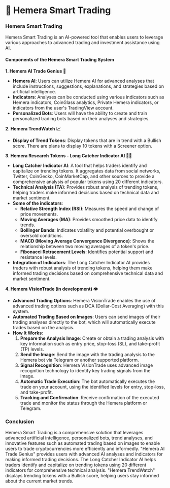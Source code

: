 # 🤖 Hemera Smart Trading

### Hemera Smart Trading

Hemera Smart Trading is an AI-powered tool that enables users to leverage various approaches to advanced trading and investment assistance using AI.

#### Components of the Hemera Smart Trading System

**1. Hemera AI Trade Genius 🤖**

* **Hemera AI**: Users can utilize Hemera AI for advanced analyses that include instructions, suggestions, explanations, and strategies based on artificial intelligence.
* **Indicators**: Analyses can be conducted using various indicators such as Hemera indicators, CoinGlass analytics, Private Hemera indicators, or indicators from the user's TradingView account.
* **Personalized Bots**: Users will have the ability to create and train personalized trading bots based on their analyses and strategies.

**2. Hemera TrendWatch 📈**

* **Display of Trend Tokens**: Display tokens that are in trend with a Bullish score. There are plans to display 10 tokens with a Screener option.

**3. Hemera Research Tokens - Long Catcher Indicator AI 🕵️‍♂️**

* **Long Catcher Indicator AI**: A tool that helps traders identify and capitalize on trending tokens. It aggregates data from social networks, Twitter, CoinGecko, CoinMarketCap, and other sources to provide a comprehensive analysis of popular tokens using 20 different indicators.
* **Technical Analysis (TA)**: Provides robust analysis of trending tokens, helping traders make informed decisions based on technical data and market sentiment.
* **Some of the indicators**:
  * **Relative Strength Index (RSI)**: Measures the speed and change of price movements.
  * **Moving Averages (MA)**: Provides smoothed price data to identify trends.
  * **Bollinger Bands**: Indicates volatility and potential overbought or oversold conditions.
  * **MACD (Moving Average Convergence Divergence)**: Shows the relationship between two moving averages of a token's price.
  * **Fibonacci Retracement Levels**: Identifies potential support and resistance levels.
* **Integration of Indicators**: The Long Catcher Indicator AI provides traders with robust analysis of trending tokens, helping them make informed trading decisions based on comprehensive technical data and market sentiment.

**4. Hemera VisionTrade (in development) 👁️**

* **Advanced Trading Options**: Hemera VisionTrade enables the use of advanced trading options such as DCA (Dollar-Cost Averaging) with this system.
* **Automated Trading Based on Images**: Users can send images of their trading analyses directly to the bot, which will automatically execute trades based on the analysis.
* **How It Works**:
  1. **Prepare the Analysis Image**: Create or obtain a trading analysis with key information such as entry price, stop-loss (SL), and take-profit (TP) levels.
  2. **Send the Image**: Send the image with the trading analysis to the Hemera bot via Telegram or another supported platform.
  3. **Signal Recognition**: Hemera VisionTrade uses advanced image recognition technology to identify key trading signals from the image.
  4. **Automatic Trade Execution**: The bot automatically executes the trade on your account, using the identified levels for entry, stop-loss, and take-profit.
  5. **Tracking and Confirmation**: Receive confirmation of the executed trade and monitor the status through the Hemera platform or Telegram.

### Conclusion

Hemera Smart Trading is a comprehensive solution that leverages advanced artificial intelligence, personalized bots, trend analyses, and innovative features such as automated trading based on images to enable users to trade cryptocurrencies more efficiently and informedly. "Hemera AI Trade Genius" provides users with advanced AI analyses and indicators for making informed trading decisions. The Long Catcher Indicator AI helps traders identify and capitalize on trending tokens using 20 different indicators for comprehensive technical analysis. "Hemera TrendWatch" displays trending tokens with a Bullish score, helping users stay informed about the current market trends.
